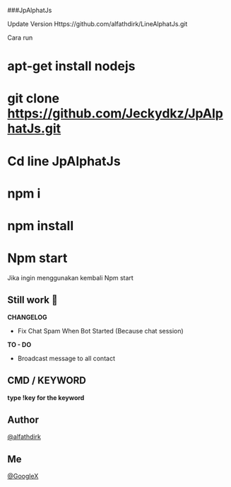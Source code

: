 ###JpAlphatJs

Update Version
Https://github.com/alfathdirk/LineAlphatJs.git

Cara run

 # apt-get install nodejs
 # git clone https://github.com/Jeckydkz/JpAlphatJs.git
 # Cd line JpAlphatJs
 # npm i
 # npm install
 # Npm start

Jika ingin menggunakan kembali
Npm start




Still work :construction_worker:
----
**CHANGELOG**
- Fix Chat Spam When Bot Started (Because chat session)

**TO - DO**
- Broadcast message to all contact

CMD / KEYWORD
------
**type !key for the keyword**

Author
------
[@alfathdirk](https://instagram.com/alfathdirk)

Me
------
[@GoogleX](https://fb.me/m.rakha.f)
